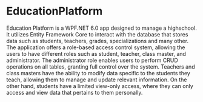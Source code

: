 # EducationPlatform
Education Platform is a WPF.NET 6.0 app designed to manage a highschool. It utilizes Entity Framework Core to interact with the database that stores data such as students, teachers, grades, specializations and many other. 
The application offers a role-based access control system, allowing the users to have different roles such as student, teacher, class master, and administrator.  The administrator role enables users to perform CRUD operations on all tables, granting full control over the system. Teachers and class masters have the ability to modify data specific to the students they teach, allowing them to manage and update relevant information. On the other hand, students have a limited view-only access, where they can only access and view data that pertains to them personally.
